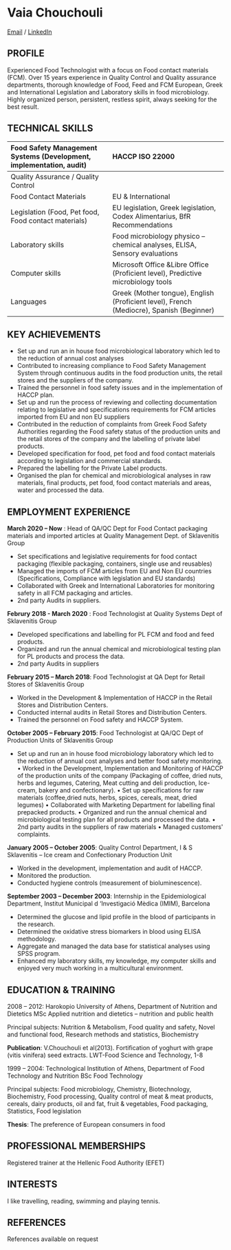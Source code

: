 # Vaia Chouchouli

[Email](mailto:vagiac@yahoo.com) / [LinkedIn](https://gr.linkedin.com/in/chouchouli-vaia-3849253a)

## PROFILE 

Experienced Food Technologist with a focus on Food contact materials (FCM). Over 15 years experience in Quality Control and Quality assurance departments, thorough knowledge of Food, Feed and FCM European, Greek and International Legislation and Laboratory skills in food microbiology. Highly organized person, persistent, restless spirit, always seeking for the best result.

## TECHNICAL SKILLS

|  Food Safety Management Systems  			 (Development, implementation, audit) 		 | HACCP  			 ISO 22000  |
| :---                                                                    | :---                                                                                         |
|  Quality Assurance / Quality Control                                    |                                                                                              |
|  Food Contact Materials                                                 | EU & International                                                                           |
|  Legislation  			 (Food, Pet food, Food contact materials) 	  | EU legislation,   Greek legislation,   Codex Alimentarius,  BfR Recommendations              |
|  Laboratory skills	                                                  | Food microbiology  physico – chemical analyses, ELISA,   Sensory evaluations                 |
|  Computer skills                                                        | Microsoft Office &Libre Office (Proficient level),   Predictive microbiology tools           |
|  Languages                                                              | Greek (Mother tongue),  English (Proficient level),  French (Mediocre),  Spanish (Beginner)	 |

## KEY ACHIEVEMENTS

- Set up and run an in house food microbiological laboratory which led to the reduction of annual cost analyses
- Contributed to increasing compliance to Food Safety Management System through continuous audits in the food production units, the retail stores  and the suppliers of the company.
- Trained the personnel in food safety issues and in the implementation of HACCP plan.
- Set up and run the process of reviewing and collecting documentation relating to legislative and specifications requirements for FCM articles imported from EU and non EU suppliers
- Contributed in the reduction of complaints from Greek Food Safety Authorities regarding the Food safety status of the production units and the retail stores of the company and the labelling of private label products.
- Developed specification for food, pet food and food contact materials according to legislation and commercial standards.
- Prepared the labelling for the Private Label products.
- Organised the plan for chemical and microbiological analyses in raw materials, final products, pet food, food contact materials and areas, water and processed the data.
    
## EMPLOYMENT EXPERIENCE 

**March 2020 – Now** : Head of QA/QC Dept for Food Contact packaging materials and imported articles at Quality Management Dept. of Sklavenitis Group

- Set specifications and legislative requirements for food contact packaging (flexible packaging, containers, single use and reusables)
- Managed the imports of FCM articles from EU and Non EU countries (Specifications, Compliance with legislation and EU standards)
- Collaborated with Greek and International Laboratories for monitoring safety in all FCM packaging and articles.
- 2nd party Audits in suppliers.

**Februry 2018 - March 2020** : Food Technologist at Quality Systems Dept of Sklavenitis Group

- Developed specifications and labelling for PL FCM and food and feed products.
- Organized and run the annual chemical and microbiological testing plan for PL products and process the data.
- 2nd party Audits in suppliers

**February 2015 – March 2018**: Food Technologist at QA Dept for Retail Stores of Sklavenitis Group

- Worked in the Development & Implementation of HACCP in the
Retail Stores and Distribution Centers.
- Conducted internal audits in Retail Stores and Distribution Centers.
- Trained the personnel on Food safety and HACCP System.

**October 2005 – February 2015**: Food Technologist at QA/QC Dept of Production Units of Sklavenitis Group

- Set up and run an in house food microbiology laboratory which led to the reduction of annual cost analyses and better food safety monitoring.
• Worked in the Development, Implementation and Monitoring of HACCP of the production units of the company (Packaging of coffee, dried nuts, herbs and legumes, Catering, Meat cutting and deli production, Ice-cream, bakery and confectionary).
• Set up specifications for raw materials (coffee,dried nuts, herbs, spices, cereals, meat, dried legumes)
• Collaborated with Marketing Department for labelling final prepacked products.
• Organized and run the annual chemical and microbiological testing plan for all products and processed the data.
• 2nd party audits in the suppliers of raw materials
• Managed customers' complaints.

**January 2005 – October 2005**: Quality Control Department, I & S Sklavenitis – Ice  cream and Confectionary Production Unit

- Worked in the development, implementation and audit of HACCP.
- Monitored the production.
- Conducted hygiene controls (measurement of bioluminescence).

**September 2003 – December 2003**: Internship in the Epidemiological Department, Institut Municipal d ‘Investigació Mèdica (IMIM), Barcelona

- Determined the glucose and lipid profile in the blood of participants in the research.
- Determined the oxidative stress biomarkers in blood using ELISA methodology.
- Aggregate and managed the data base for statistical analyses using SPSS program.
- Enhanced my laboratory skills, my knowledge, my computer skills and enjoyed very much working in a multicultural environment.

## EDUCATION & TRAINING 

2008 – 2012: Harokopio University of Athens, Department of Nutrition and Dietetics
MSc Applied nutrition and dietetics – nutrition and public health

Principal subjects:
Nutrition & Metabolism, Food quality and safety, Novel and functional food, Research methods and statistics, Biochemistry

**Publication**: V.Chouchouli et al(2013). Fortification of yoghurt with grape (vitis vinifera) seed extracts. LWT-Food Science and Technology, 1-8

1999 – 2004: Technological Institution of Athens, Department of Food Technology and Nutrition
BSc Food Technology

Principal subjects:
Food microbiology, Chemistry, Biotechnology, Biochemistry, Food processing, Quality control of meat & meat products, cereals, dairy products, oil and fat, fruit & vegetables, Food packaging, Statistics, Food legislation

**Thesis**: The preference of European consumers in food

## PROFESSIONAL MEMBERSHIPS 

Registered trainer at the Hellenic Food Authority (EFET)

## INTERESTS
I like travelling, reading, swimming and playing tennis.

## REFERENCES
References available on request
